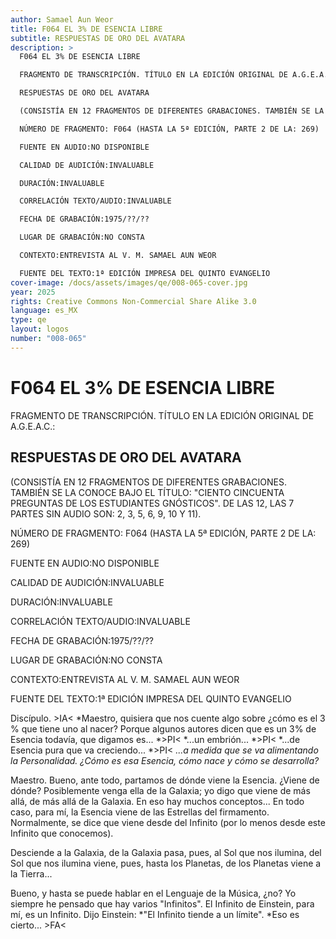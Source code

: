 ```yaml
---
author: Samael Aun Weor
title: F064 EL 3% DE ESENCIA LIBRE
subtitle: RESPUESTAS DE ORO DEL AVATARA
description: >
  F064 EL 3% DE ESENCIA LIBRE

  FRAGMENTO DE TRANSCRIPCIÓN. TÍTULO EN LA EDICIÓN ORIGINAL DE A.G.E.A.C.:

  RESPUESTAS DE ORO DEL AVATARA

  (CONSISTÍA EN 12 FRAGMENTOS DE DIFERENTES GRABACIONES. TAMBIÉN SE LA CONOCE BAJO EL TÍTULO: "CIENTO CINCUENTA PREGUNTAS DE LOS ESTUDIANTES GNÓSTICOS". DE LAS 12, LAS 7 PARTES SIN AUDIO SON: 2, 3, 5, 6, 9, 10 Y 11).

  NÚMERO DE FRAGMENTO: F064 (HASTA LA 5ª EDICIÓN, PARTE 2 DE LA: 269)

  FUENTE EN AUDIO:NO DISPONIBLE

  CALIDAD DE AUDICIÓN:INVALUABLE

  DURACIÓN:INVALUABLE

  CORRELACIÓN TEXTO/AUDIO:INVALUABLE

  FECHA DE GRABACIÓN:1975/??/??

  LUGAR DE GRABACIÓN:NO CONSTA

  CONTEXTO:ENTREVISTA AL V. M. SAMAEL AUN WEOR

  FUENTE DEL TEXTO:1ª EDICIÓN IMPRESA DEL QUINTO EVANGELIO
cover-image: /docs/assets/images/qe/008-065-cover.jpg
year: 2025
rights: Creative Commons Non-Commercial Share Alike 3.0
language: es_MX
type: qe
layout: logos
number: "008-065"
---
```

# F064 EL 3% DE ESENCIA LIBRE

FRAGMENTO DE TRANSCRIPCIÓN. TÍTULO EN LA EDICIÓN ORIGINAL DE A.G.E.A.C.:

## RESPUESTAS DE ORO DEL AVATARA

(CONSISTÍA EN 12 FRAGMENTOS DE DIFERENTES GRABACIONES. TAMBIÉN SE LA CONOCE BAJO EL TÍTULO: "CIENTO CINCUENTA PREGUNTAS DE LOS ESTUDIANTES GNÓSTICOS". DE LAS 12, LAS 7 PARTES SIN AUDIO SON: 2, 3, 5, 6, 9, 10 Y 11).

NÚMERO DE FRAGMENTO: F064 (HASTA LA 5ª EDICIÓN, PARTE 2 DE LA: 269)

FUENTE EN AUDIO:NO DISPONIBLE

CALIDAD DE AUDICIÓN:INVALUABLE

DURACIÓN:INVALUABLE

CORRELACIÓN TEXTO/AUDIO:INVALUABLE

FECHA DE GRABACIÓN:1975/??/??

LUGAR DE GRABACIÓN:NO CONSTA

CONTEXTO:ENTREVISTA AL V. M. SAMAEL AUN WEOR

FUENTE DEL TEXTO:1ª EDICIÓN IMPRESA DEL QUINTO EVANGELIO

Discípulo. \>IA< *Maestro, quisiera que nos cuente algo sobre ¿cómo es el 3 % que tiene uno al nacer? Porque algunos autores dicen que es un 3% de Esencia todavía, que digamos es... *\>PI< *...un embrión... *\>PI< *...de Esencia pura que va creciendo... *\>PI< *...a medida que se va alimentando la Personalidad. ¿Cómo es esa Esencia, cómo nace y cómo se desarrolla?*

Maestro. Bueno, ante todo, partamos de dónde viene la Esencia. ¿Viene de dónde? Posiblemente venga ella de la Galaxia; yo digo que viene de más allá, de más allá de la Galaxia. En eso hay muchos conceptos... En todo caso, para mí, la Esencia viene de las Estrellas del firmamento. Normalmente, se dice que viene desde del Infinito (por lo menos desde este Infinito que conocemos).

Desciende a la Galaxia, de la Galaxia pasa, pues, al Sol que nos ilumina, del Sol que nos ilumina viene, pues, hasta los Planetas, de los Planetas viene a la Tierra...

Bueno, y hasta se puede hablar en el Lenguaje de la Música, ¿no? Yo siempre he pensado que hay varios "Infinitos". El Infinito de Einstein, para mí, es un Infinito. Dijo Einstein: *"El Infinito tiende a un límite". *Eso es cierto... \>FA<

